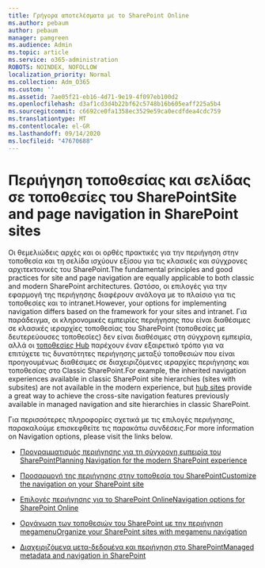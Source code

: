 ```yaml
---
title: Γρήγορα αποτελέσματα με το SharePoint Online
ms.author: pebaum
author: pebaum
manager: pamgreen
ms.audience: Admin
ms.topic: article
ms.service: o365-administration
ROBOTS: NOINDEX, NOFOLLOW
localization_priority: Normal
ms.collection: Adm_O365
ms.custom: ''
ms.assetid: 7ae05f21-eb16-4d71-9e19-4f097eb100d2
ms.openlocfilehash: d3af1cd3d4b22bf62c5748b16b605eaff225a5b4
ms.sourcegitcommit: c6692ce0fa1358ec3529e59ca0ecdfdea4cdc759
ms.translationtype: MT
ms.contentlocale: el-GR
ms.lasthandoff: 09/14/2020
ms.locfileid: "47670688"
---
```

# <a name="site-and-page-navigation-in-sharepoint-sites"></a><span data-ttu-id="e1ccd-102">Περιήγηση τοποθεσίας και σελίδας σε τοποθεσίες του SharePoint</span><span class="sxs-lookup"><span data-stu-id="e1ccd-102">Site and page navigation in SharePoint sites</span></span>

<span data-ttu-id="e1ccd-103">Οι θεμελιώδεις αρχές και οι ορθές πρακτικές για την περιήγηση στην τοποθεσία και τη σελίδα ισχύουν εξίσου για τις κλασικές και σύγχρονες αρχιτεκτονικές του SharePoint.</span><span class="sxs-lookup"><span data-stu-id="e1ccd-103">The fundamental principles and good practices for site and page navigation are equally applicable to both classic and modern SharePoint architectures.</span></span> <span data-ttu-id="e1ccd-104">Ωστόσο, οι επιλογές για την εφαρμογή της περιήγησης διαφέρουν ανάλογα με το πλαίσιο για τις τοποθεσίες και το intranet.</span><span class="sxs-lookup"><span data-stu-id="e1ccd-104">However, your options for implementing navigation differs based on the framework for your sites and intranet.</span></span> <span data-ttu-id="e1ccd-105">Για παράδειγμα, οι κληρονομικές εμπειρίες περιήγησης που είναι διαθέσιμες σε κλασικές ιεραρχίες τοποθεσίας του SharePoint (τοποθεσίες με δευτερεύουσες τοποθεσίες) δεν είναι διαθέσιμες στη σύγχρονη εμπειρία, αλλά οι [τοποθεσίες Hub](https://support.office.com/article/fe26ae84-14b7-45b6-a6d1-948b3966427f) παρέχουν έναν εξαιρετικό τρόπο για να επιτύχετε τις δυνατότητες περιήγησης μεταξύ τοποθεσιών που είναι προηγουμένως διαθέσιμες σε διαχειριζόμενες ιεραρχίες περιήγησης και τοποθεσίας στο Classic SharePoint.</span><span class="sxs-lookup"><span data-stu-id="e1ccd-105">For example, the inherited navigation experiences available in classic SharePoint site hierarchies (sites with subsites) are not available in the modern experience, but [hub sites](https://support.office.com/article/fe26ae84-14b7-45b6-a6d1-948b3966427f) provide a great way to achieve the cross-site navigation features previously available in managed navigation and site hierarchies in classic SharePoint.</span></span>

 <span data-ttu-id="e1ccd-106">Για περισσότερες πληροφορίες σχετικά με τις επιλογές περιήγησης, παρακαλούμε επισκεφθείτε τις παρακάτω συνδέσεις.</span><span class="sxs-lookup"><span data-stu-id="e1ccd-106">For more information on Navigation options, please visit the links below.</span></span>

 - [<span data-ttu-id="e1ccd-107">Προγραμματισμός περιήγησης για τη σύγχρονη εμπειρία του SharePoint</span><span class="sxs-lookup"><span data-stu-id="e1ccd-107">Planning Navigation for the modern SharePoint experience</span></span>](https://docs.microsoft.com/sharepoint/plan-navigation-modern-experience)

- [<span data-ttu-id="e1ccd-108">Προσαρμογή της περιήγησης στην τοποθεσία του SharePoint</span><span class="sxs-lookup"><span data-stu-id="e1ccd-108">Customize the navigation on your SharePoint site</span></span>](https://support.office.com/article/customize-the-navigation-on-your-sharepoint-site-3cd61ae7-a9ed-4e1e-bf6d-4655f0bf25ca)

- [<span data-ttu-id="e1ccd-109">Επιλογές περιήγησης για το SharePoint Online</span><span class="sxs-lookup"><span data-stu-id="e1ccd-109">Navigation options for SharePoint Online</span></span>](https://docs.microsoft.com/office365/enterprise/navigation-options-for-sharepoint-online)
 
- [<span data-ttu-id="e1ccd-110">Οργάνωση των τοποθεσιών του SharePoint με την περιήγηση megamenu</span><span class="sxs-lookup"><span data-stu-id="e1ccd-110">Organize your SharePoint sites with megamenu navigation</span></span>](https://techcommunity.microsoft.com/t5/Microsoft-SharePoint-Blog/Organize-your-SharePoint-sites-with-megamenu-navigation-and-new/ba-p/328068)

- [<span data-ttu-id="e1ccd-111">Διαχειριζόμενα μετα-δεδομένα και περιήγηση στο SharePoint</span><span class="sxs-lookup"><span data-stu-id="e1ccd-111">Managed metadata and navigation in SharePoint</span></span>](https://docs.microsoft.com/sharepoint/dev/general-development/managed-metadata-and-navigation-in-sharepoint)



